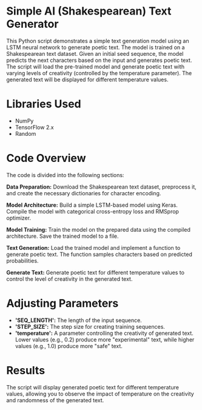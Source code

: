 # Simple AI (Shakespearean) Text Generator
This Python script demonstrates a simple text generation model using an LSTM neural network to generate poetic text. The model is trained on a Shakespearean text dataset. Given an initial seed sequence, the model predicts the next characters based on the input and generates poetic text. The script will load the pre-trained model and generate poetic text with varying levels of creativity (controlled by the temperature parameter). The generated text will be displayed for different temperature values.

# Libraries Used #
- NumPy
- TensorFlow 2.x
- Random

# Code Overview #
The code is divided into the following sections:

**Data Preparation:** Download the Shakespearean text dataset, preprocess it, and create the necessary dictionaries for character encoding.

**Model Architecture:** Build a simple LSTM-based model using Keras. Compile the model with categorical cross-entropy loss and RMSprop optimizer.

**Model Training:** Train the model on the prepared data using the compiled architecture. Save the trained model to a file.

**Text Generation:** Load the trained model and implement a function to generate poetic text. The function samples characters based on predicted probabilities.

**Generate Text:** Generate poetic text for different temperature values to control the level of creativity in the generated text.

# Adjusting Parameters #
- **'SEQ_LENGTH':** The length of the input sequence.
- **'STEP_SIZE':** The step size for creating training sequences.
- **'temperature':** A parameter controlling the creativity of generated text. Lower values (e.g., 0.2) produce more "experimental" text, while higher values (e.g., 1.0) produce more "safe" text.

# Results #
The script will display generated poetic text for different temperature values, allowing you to observe the impact of temperature on the creativity and randomness of the generated text.
